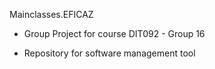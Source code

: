 
Mainclasses.EFICAZ


* Group Project for course DIT092 - Group 16

* Repository for software management tool